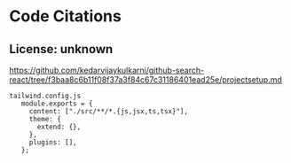 # Code Citations

## License: unknown
https://github.com/kedarvijaykulkarni/github-search-react/tree/f3baa8c6b11f08f37a3f84c67c31186401ead25e/projectsetup.md

```
tailwind.config.js
   module.exports = {
     content: ["./src/**/*.{js,jsx,ts,tsx}"],
     theme: {
       extend: {},
     },
     plugins: [],
   };
   ```
```

